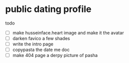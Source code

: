 # public dating profile

todo

- [ ] make husseinface.heart image and make it the avatar
- [ ] darken favico a few shades
- [ ] write the intro page
- [ ] copypasta the date me doc
- [ ] make 404 page a derpy picture of pasha
